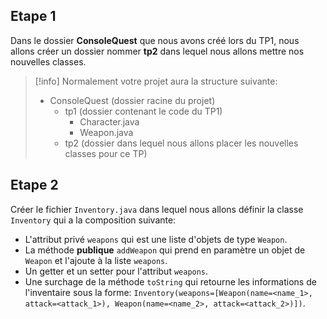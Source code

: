 ## Etape 1
Dans le dossier **ConsoleQuest** que nous avons créé lors du TP1, nous allons créer un dossier nommer **tp2** dans lequel nous allons mettre nos nouvelles classes.
>[!info]
>Normalement votre projet aura la structure suivante:
>- ConsoleQuest (dossier racine du projet)
>	- tp1 (dossier contenant le code du TP1)
>		- Character.java
>		- Weapon.java
>	- tp2 (dossier dans lequel nous allons placer les nouvelles classes pour ce TP)




## Etape 2
Créer le fichier `Inventory.java` dans lequel nous allons définir la classe `Inventory` qui a la composition suivante:
- L'attribut privé `weapons` qui est une liste d'objets de type `Weapon`.
- La méthode **publique** `addWeapon` qui prend en paramètre un objet de `Weapon` et l'ajoute à la liste `weapons`.
- Un getter et un setter pour l'attribut `weapons`.
- Une surchage de la méthode `toString` qui retourne les informations de l'inventaire sous la forme: `Inventory(weapons=[Weapon(name=<name_1>, attack=<attack_1>), Weapon(name=<name_2>, attack=<attack_2>)])`.
